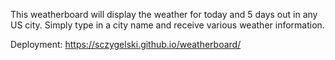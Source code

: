 This weatherboard will display the weather for today and 5 days out in any US city. Simply type in a city name and receive various weather information.

Deployment: https://sczygelski.github.io/weatherboard/

 
